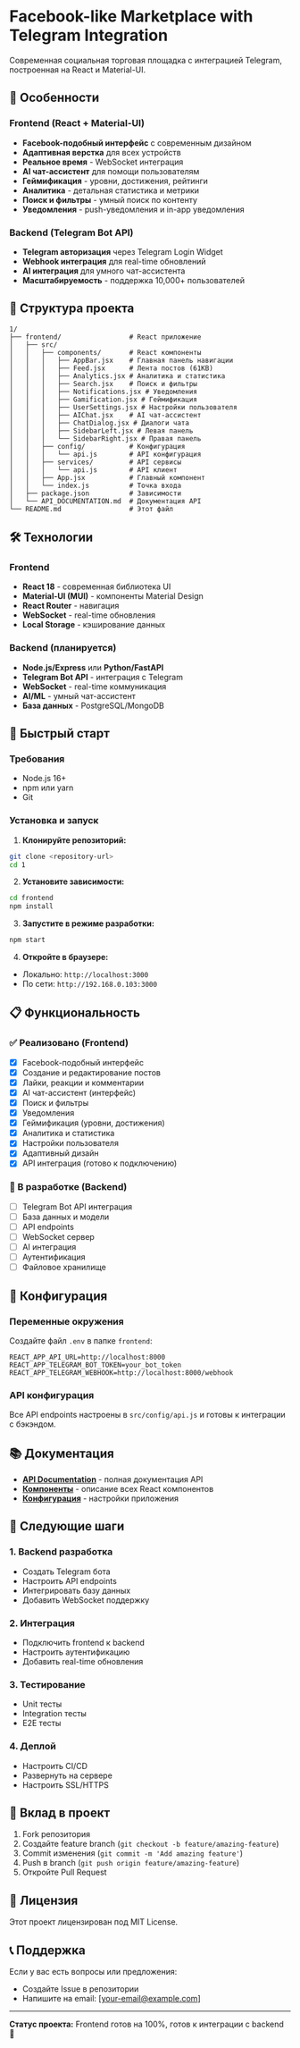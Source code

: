# Facebook-like Marketplace with Telegram Integration

Современная социальная торговая площадка с интеграцией Telegram, построенная на React и Material-UI.

## 🚀 Особенности

### Frontend (React + Material-UI)
- **Facebook-подобный интерфейс** с современным дизайном
- **Адаптивная верстка** для всех устройств
- **Реальное время** - WebSocket интеграция
- **AI чат-ассистент** для помощи пользователям
- **Геймификация** - уровни, достижения, рейтинги
- **Аналитика** - детальная статистика и метрики
- **Поиск и фильтры** - умный поиск по контенту
- **Уведомления** - push-уведомления и in-app уведомления

### Backend (Telegram Bot API)
- **Telegram авторизация** через Telegram Login Widget
- **Webhook интеграция** для real-time обновлений
- **AI интеграция** для умного чат-ассистента
- **Масштабируемость** - поддержка 10,000+ пользователей

## 📁 Структура проекта

```
1/
├── frontend/                 # React приложение
│   ├── src/
│   │   ├── components/       # React компоненты
│   │   │   ├── AppBar.jsx    # Главная панель навигации
│   │   │   ├── Feed.jsx      # Лента постов (61KB)
│   │   │   ├── Analytics.jsx # Аналитика и статистика
│   │   │   ├── Search.jsx    # Поиск и фильтры
│   │   │   ├── Notifications.jsx # Уведомления
│   │   │   ├── Gamification.jsx # Геймификация
│   │   │   ├── UserSettings.jsx # Настройки пользователя
│   │   │   ├── AIChat.jsx    # AI чат-ассистент
│   │   │   ├── ChatDialog.jsx # Диалоги чата
│   │   │   ├── SidebarLeft.jsx # Левая панель
│   │   │   └── SidebarRight.jsx # Правая панель
│   │   ├── config/           # Конфигурация
│   │   │   └── api.js        # API конфигурация
│   │   ├── services/         # API сервисы
│   │   │   └── api.js        # API клиент
│   │   ├── App.jsx           # Главный компонент
│   │   └── index.js          # Точка входа
│   ├── package.json          # Зависимости
│   └── API_DOCUMENTATION.md  # Документация API
└── README.md                 # Этот файл
```

## 🛠 Технологии

### Frontend
- **React 18** - современная библиотека UI
- **Material-UI (MUI)** - компоненты Material Design
- **React Router** - навигация
- **WebSocket** - real-time обновления
- **Local Storage** - кэширование данных

### Backend (планируется)
- **Node.js/Express** или **Python/FastAPI**
- **Telegram Bot API** - интеграция с Telegram
- **WebSocket** - real-time коммуникация
- **AI/ML** - умный чат-ассистент
- **База данных** - PostgreSQL/MongoDB

## 🚀 Быстрый старт

### Требования
- Node.js 16+
- npm или yarn
- Git

### Установка и запуск

1. **Клонируйте репозиторий:**
```bash
git clone <repository-url>
cd 1
```

2. **Установите зависимости:**
```bash
cd frontend
npm install
```

3. **Запустите в режиме разработки:**
```bash
npm start
```

4. **Откройте в браузере:**
- Локально: `http://localhost:3000`
- По сети: `http://192.168.0.103:3000`

## 📋 Функциональность

### ✅ Реализовано (Frontend)
- [x] Facebook-подобный интерфейс
- [x] Создание и редактирование постов
- [x] Лайки, реакции и комментарии
- [x] AI чат-ассистент (интерфейс)
- [x] Поиск и фильтры
- [x] Уведомления
- [x] Геймификация (уровни, достижения)
- [x] Аналитика и статистика
- [x] Настройки пользователя
- [x] Адаптивный дизайн
- [x] API интеграция (готово к подключению)

### 🔄 В разработке (Backend)
- [ ] Telegram Bot API интеграция
- [ ] База данных и модели
- [ ] API endpoints
- [ ] WebSocket сервер
- [ ] AI интеграция
- [ ] Аутентификация
- [ ] Файловое хранилище

## 🔧 Конфигурация

### Переменные окружения
Создайте файл `.env` в папке `frontend`:

```env
REACT_APP_API_URL=http://localhost:8000
REACT_APP_TELEGRAM_BOT_TOKEN=your_bot_token
REACT_APP_TELEGRAM_WEBHOOK=http://localhost:8000/webhook
```

### API конфигурация
Все API endpoints настроены в `src/config/api.js` и готовы к интеграции с бэкэндом.

## 📚 Документация

- **[API Documentation](frontend/API_DOCUMENTATION.md)** - полная документация API
- **[Компоненты](frontend/src/components/)** - описание всех React компонентов
- **[Конфигурация](frontend/src/config/)** - настройки приложения

## 🎯 Следующие шаги

### 1. Backend разработка
- Создать Telegram бота
- Настроить API endpoints
- Интегрировать базу данных
- Добавить WebSocket поддержку

### 2. Интеграция
- Подключить frontend к backend
- Настроить аутентификацию
- Добавить real-time обновления

### 3. Тестирование
- Unit тесты
- Integration тесты
- E2E тесты

### 4. Деплой
- Настроить CI/CD
- Развернуть на сервере
- Настроить SSL/HTTPS

## 🤝 Вклад в проект

1. Fork репозитория
2. Создайте feature branch (`git checkout -b feature/amazing-feature`)
3. Commit изменения (`git commit -m 'Add amazing feature'`)
4. Push в branch (`git push origin feature/amazing-feature`)
5. Откройте Pull Request

## 📄 Лицензия

Этот проект лицензирован под MIT License.

## 📞 Поддержка

Если у вас есть вопросы или предложения:
- Создайте Issue в репозитории
- Напишите на email: [your-email@example.com]

---

**Статус проекта:** Frontend готов на 100%, готов к интеграции с backend 🎉